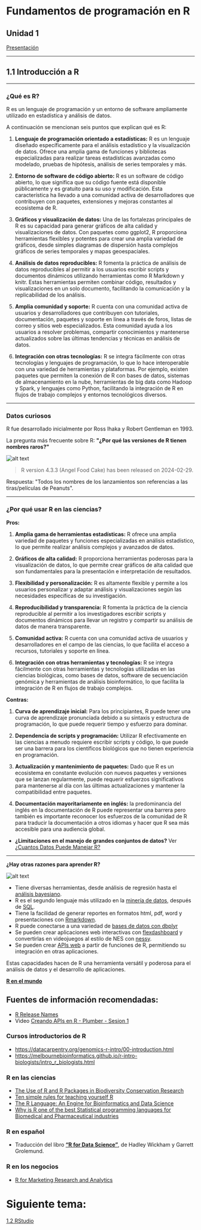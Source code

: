 # Fundamentos de programación en R

## Unidad 1

[Presentación](https://docs.google.com/presentation/d/1C25TYFeb6kfJtSJ4V8YsgfRp5xjYab7W/edit?usp=sharing&ouid=114373641629175325732&rtpof=true&sd=true)

---

## 1.1 Introducción a R

---

### ¿Qué es R?  

R es un lenguaje de programación y un entorno de software ampliamente utilizado en estadística y análisis de datos.

A continuación se mencionan seis puntos que explican qué es R:

1. **Lenguaje de programación orientado a estadísticas:**  R es un lenguaje diseñado específicamente para el análisis estadístico y la visualización de datos. Ofrece una amplia gama de funciones y bibliotecas especializadas para realizar tareas estadísticas avanzadas como modelado, pruebas de hipótesis, análisis de series temporales y más.

2. **Entorno de software de código abierto:** R es un software de código abierto, lo que significa que su código fuente está disponible públicamente y es gratuito para su uso y modificación. Esta característica ha llevado a una comunidad activa de desarrolladores que contribuyen con paquetes, extensiones y mejoras constantes al ecosistema de R.

3. **Gráficos y visualización de datos:** Una de las fortalezas principales de R es su capacidad para generar gráficos de alta calidad y visualizaciones de datos. Con paquetes como ggplot2, R proporciona herramientas flexibles y potentes para crear una amplia variedad de gráficos, desde simples diagramas de dispersión hasta complejos gráficos de series temporales y mapas geoespaciales.

4. **Análisis de datos reproducibles:** R fomenta la práctica de análisis de datos reproducibles al permitir a los usuarios escribir scripts y documentos dinámicos utilizando herramientas como R Markdown y knitr. Estas herramientas permiten combinar código, resultados y visualizaciones en un solo documento, facilitando la comunicación y la replicabilidad de los análisis.

5. **Amplia comunidad y soporte:** R cuenta con una comunidad activa de usuarios y desarrolladores que contribuyen con tutoriales, documentación, paquetes y soporte en línea a través de foros, listas de correo y sitios web especializados. Esta comunidad ayuda a los usuarios a resolver problemas, compartir conocimientos y mantenerse actualizados sobre las últimas tendencias y técnicas en análisis de datos.

6. **Integración con otras tecnologías:** R se integra fácilmente con otras tecnologías y lenguajes de programación, lo que lo hace interoperable con una variedad de herramientas y plataformas. Por ejemplo, existen paquetes que permiten la conexión de R con bases de datos, sistemas de almacenamiento en la nube, herramientas de big data como Hadoop y Spark, y lenguajes como Python, facilitando la integración de R en flujos de trabajo complejos y entornos tecnológicos diversos.

---

### Datos curiosos

R fue desarrollado inicialmente por Ross Ihaka y Robert Gentleman en 1993.  

La pregunta más frecuente sobre R: **"¿Por qué las versiones de R tienen nombres raros?"**

![alt text](Imagen_1_1.png)


> R version 4.3.3 (Angel Food Cake) has been released on 2024-02-29.

Respuesta: "Todos los nombres de los lanzamientos son referencias a las tiras/películas de Peanuts".

---

### ¿Por qué usar R en las ciencias?

**Pros:**

1. **Amplia gama de herramientas estadísticas:** R ofrece una amplia variedad de paquetes y funciones especializadas en análisis estadístico, lo que permite realizar análisis complejos y avanzados de datos.

2. **Gráficos de alta calidad:** R proporciona herramientas poderosas para la visualización de datos, lo que permite crear gráficos de alta calidad que son fundamentales para la presentación e interpretación de resultados.

3. **Flexibilidad y personalización:** R es altamente flexible y permite a los usuarios personalizar y adaptar análisis y visualizaciones según las necesidades específicas de su investigación.

4. **Reproducibilidad y transparencia:** R fomenta la práctica de la ciencia reproducible al permitir a los investigadores escribir scripts y documentos dinámicos para llevar un registro y compartir su análisis de datos de manera transparente.

5. **Comunidad activa:** R cuenta con una comunidad activa de usuarios y desarrolladores en el campo de las ciencias, lo que facilita el acceso a recursos, tutoriales y soporte en línea.

6. **Integración con otras herramientas y tecnologías:** R se integra fácilmente con otras herramientas y tecnologías utilizadas en las ciencias biológicas, como bases de datos, software de secuenciación genómica y herramientas de análisis bioinformático, lo que facilita la integración de R en flujos de trabajo complejos.

**Contras:**

1. **Curva de aprendizaje inicial:** Para los principiantes, R puede tener una curva de aprendizaje pronunciada debido a su sintaxis y estructura de programación, lo que puede requerir tiempo y esfuerzo para dominar.

2. **Dependencia de scripts y programación:** Utilizar R efectivamente en las ciencias a menudo requiere escribir scripts y código, lo que puede ser una barrera para los científicos biológicos que no tienen experiencia en programación.

3. **Actualización y mantenimiento de paquetes:** Dado que R es un ecosistema en constante evolución con nuevos paquetes y versiones que se lanzan regularmente, puede requerir esfuerzos significativos para mantenerse al día con las últimas actualizaciones y mantener la compatibilidad entre paquetes.

4. **Documentación mayoritariamente en inglés:** la predominancia del inglés en la documentación de R puede representar una barrera pero también es importante reconocer los esfuerzos de la comunidad de R para traducir la documentación a otros idiomas y hacer que R sea más accesible para una audiencia global.

- **¿Limitaciones en el manejo de grandes conjuntos de datos?**
Ver [¿Cuantos Datos Puede Manejar R?](https://www.youtube.com/watch?v=5bhqkMMrBmU)

---

**¿Hay otras razones para aprender R?**

![alt text](Imagen_1_2.png)

- Tiene diversas herramientas, desde análisis de regresión hasta el [análisis bayesiano](https://marissabarlaz.github.io/portfolio/bayesian/).
- R es el segundo lenguaje más utilizado en la [minería de datos](https://www.coursera.org/professional-certificates/ibm-data-science?utm_medium=sem&utm_source=gg&utm_campaign=B2C_LATAM_ibm-data-science_ibm_FTCOF_professional-certificates_countrygroup-1&campaignid=20849957655&adgroupid=155915853119&device=c&keyword=databases%20and%20sql%20for%20data%20science&matchtype=b&network=g&devicemodel=&adposition=&creativeid=684377192129&hide_mobile_promo&gad_source=1&gclid=Cj0KCQjwk6SwBhDPARIsAJ59GwdHnu3dS6E0M8JjjiLAeRGPc52Y2CtEZ4E-1EKfaC0BDnPQ53QifJkaAsxTEALw_wcB), después de [SQL](https://aws.amazon.com/es/what-is/sql/).
- Tiene la facilidad de generar reportes en formatos html, pdf, word y presentaciones con [Rmarkdown](https://www.linkedin.com/pulse/r-markdown-analiza-comparte-y-reproduce-rosana-ferrero/?originalSubdomain=es).
- R puede conectarse a una variedad de [bases de datos con dbplyr](https://datacarpentry.org/R-ecology-lesson/05-r-and-databases.html)
- Se pueden crear aplicaciones web interactivas con [flexdashboard](https://rstudio.github.io/flexdashboard/articles/examples.html) y convertirlas en videojuegos al estilo de NES con [nessy](https://github.com/ColinFay/nessy).
- Se pueden crear [APIs web](https://info201.github.io/apis.html) a partir de funciones de R, permitiendo su integración en otras aplicaciones.

Estas capacidades hacen de R una herramienta versátil y poderosa para el análisis de datos y el desarrollo de aplicaciones.

[**R en el mundo**](https://benubah.github.io/r-community-explorer/rugs.html)

## Fuentes de información recomendadas:

- [R Release Names](https://bookdown.org/martin_monkman/DataScienceResources_book/r-release-names.html)
- Video [Creando APIs en R - Plumber - Sesion 1](https://www.youtube.com/watch?v=QIWISjRKzKM)

### Cursos introductorios de R

- <https://datacarpentry.org/genomics-r-intro/00-introduction.html>
- <https://melbournebioinformatics.github.io/r-intro-biologists/intro_r_biologists.html>

### R en las ciencias

- [The Use of R and R Packages in Biodiversity Conservation Research](https://www.mdpi.com/1424-2818/15/12/1202)
- [Ten simple rules for teaching yourself R](https://journals.plos.org/ploscompbiol/article?id=10.1371/journal.pcbi.1010372)
- [The R Language: An Engine for Bioinformatics and Data Science](https://www.ncbi.nlm.nih.gov/pmc/articles/PMC9148156/)
- [Why is R one of the best Statistical programming languages for Biomedical and Pharmaceutical industries](https://www.linkedin.com/pulse/why-r-one-best-statistical-programming-languages-biomedical-medin/)

### R en español

- Traducción del libro [**“R for Data Science”**](https://es.r4ds.hadley.nz/), de Hadley Wickham y Garrett Grolemund.

### R en los negocios

- [R for Marketing Research and Analytics](https://r-marketing.r-forge.r-project.org/)

# Siguiente tema: 

[1.2 RStudio](../Unidad_01/U1_2_Rstudio.md)
